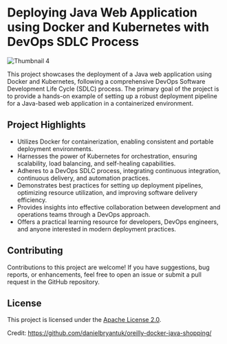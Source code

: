 # Deploying Java Web Application using Docker and Kubernetes with DevOps SDLC Process

![Thumbnail 4](https://github.com/BSatishSutar/Maven-Project/assets/40925459/e3f5de0e-ab19-4995-83e8-018402ecb759)


This project showcases the deployment of a Java web application using Docker and Kubernetes, following a comprehensive DevOps Software Development Life Cycle (SDLC) process. The primary goal of the project is to provide a hands-on example of setting up a robust deployment pipeline for a Java-based web application in a containerized environment.

## Project Highlights

- Utilizes Docker for containerization, enabling consistent and portable deployment environments.
- Harnesses the power of Kubernetes for orchestration, ensuring scalability, load balancing, and self-healing capabilities.
- Adheres to a DevOps SDLC process, integrating continuous integration, continuous delivery, and automation practices.
- Demonstrates best practices for setting up deployment pipelines, optimizing resource utilization, and improving software delivery efficiency.
- Provides insights into effective collaboration between development and operations teams through a DevOps approach.
- Offers a practical learning resource for developers, DevOps engineers, and anyone interested in modern deployment practices.

## Contributing

Contributions to this project are welcome! If you have suggestions, bug reports, or enhancements, feel free to open an issue or submit a pull request in the GitHub repository.

## License

This project is licensed under the [Apache License 2.0](link-to-license).










Credit: https://github.com/danielbryantuk/oreilly-docker-java-shopping/
